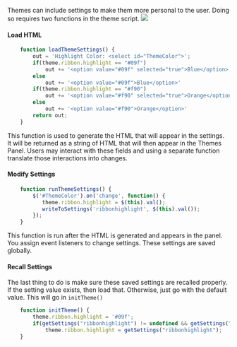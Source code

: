 Themes can include settings to make them more personal to the user. Doing so requires two functions in the theme script.
<img src="http://felkerdigitalmedia.com/gltn\images\blog\theme_settings.png">

#### Load HTML
```Javascript
    function loadThemeSettings() {
        out = 'Highlight Color: <select id="ThemeColor">';
        if(theme.ribbon.highlight == "#09f")
            out += '<option value="#09f" selected="true">Blue</option>'
        else    
            out += '<option value="#09f">Blue</option>'
        if(theme.ribbon.highlight == "#f90")
            out += '<option value="#f90" selected="true">Orange</option>'
        else    
            out += '<option value="#f90">Orange</option>'
        return out; 
    }
```
This function is used to generate the HTML that will appear in the settings. It will be returned as a string of HTML that will then appear in the Themes Panel. Users may interact with these fields and using a separate function translate those interactions into changes.

#### Modify Settings
```Javascript
    function runThemeSettings() {
        $('#ThemeColor').on('change', function() {
           theme.ribbon.highlight = $(this).val(); 
           writeToSettings('ribbonhighlight', $(this).val());
        });   
    }
```
This function is run after the HTML is generated and appears in the panel. You assign event listeners to change settings. These settings are saved globally.

#### Recall Settings
The last thing to do is make sure these saved settings are recalled properly. If the setting value exists, then load that. Otherwise, just go with the default value. This will go in `initTheme()`
```Javascript
    function initTheme() {
        theme.ribbon.highlight = '#09f';
        if(getSettings("ribbonhighlight") != undefined && getSettings("ribbonhighlight").length > 0)
            theme.ribbon.highlight = getSettings("ribbonhighlight"); 
    }
```
